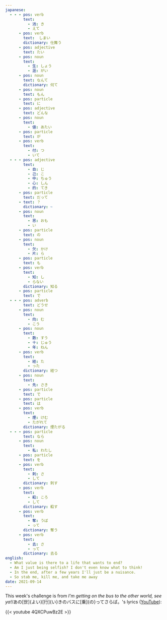 ```yaml
---
japanese:
  - - - pos: verb
        text:
          - 消: き
          - えて
      - pos: verb
        text:  しまい
        dictionary: 仕舞う
      - pos: adjective
        text: たい
      - pos: noun
        text:
          - 生: しょう
          - 涯: がい
      - pos: noun
        text: なんて
        dictionary: 何て
      - pos: noun
        text: もん
      - pos: particle
        text: に
      - pos: adjective
        text: どんな
      - pos: noun
        text:
          - 値: あたい
      - pos: particle
        text: が
      - pos: verb
        text:
          - 付: つ
          - いて
  - - - pos: adjective
        text:
          - 自: じ
          - 己: こ
          - 中: ちゅう
          - 心: しん
          - 的: てき
      - pos: particle
        text: だって
      - text: ？
        dictionary: ~
      - pos: noun
        text:
          - 思: おも
          - い
      - pos: particle
        text: の
      - pos: noun
        text:
          - 欠: かけ
          - 片: ら
      - pos: particle
        text: も
      - pos: verb
        text:
          - 知: し
          - らない
        dictionary: 知る
      - pos: particle
        text: で
  - - - pos: adverb
        text: どうせ
      - pos: noun
        text:
          - 向: む
          - こう
      - pos: noun
        text:
          - 数: すう
          - 十: じゅう
          - 年: ねん
      - pos: verb
        text:
          - 経: た
          - った
        dictionary: 経つ
      - pos: noun
        text:
          - 先: さき
      - pos: particle
        text: で
      - pos: particle
        text: は
      - pos: verb
        text:
          - 煙: けむ
          - たがれて
        dictionary: 煙たがる
  - - - pos: particle
        text: なら
      - pos: noun
        text:
          - 私: わたし
      - pos: particle
        text: を
      - pos: verb
        text:
          - 刺: さ
          - して
        dictionary: 刺す
      - pos: verb
        text:
          - 殺: ころ
          - して
        dictionary: 殺す
      - pos: verb
        text:
          - 奪: うば
          - って
        dictionary: 奪う
      - pos: verb
        text:
          - 去: さ
          - って
        dictionary: 去る
english:
  - What value is there to a life that wants to end?
  - Am I just being selfish? I don't even know what to think!
  - In the end, after a few years I'll just be a nuisance.
  - So stab me, kill me, and take me away
date: 2021-09-14
---
```


This week's challenge is from *I'm getting on the bus to the other world, see ya!*/あの[世]{よい}[行]{い}きのバスに[乗]{の}ってさらば。's lyrics ([YouTube](https://www.youtube.com/watch?v=4QXCPuwBz2E)):

{{< youtube 4QXCPuwBz2E >}}